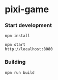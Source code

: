 # pixi-game

### Start development

```
npm install
```

```
npm start
http://localhost:8080
```

### Building

```
npm run build
```
